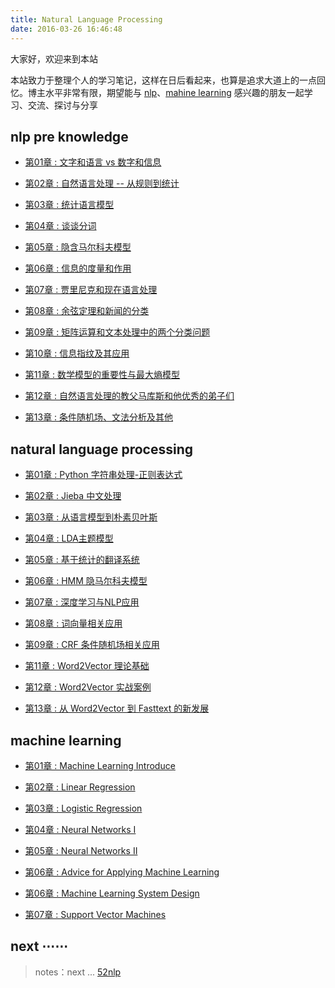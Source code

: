 ```yaml
---
title: Natural Language Processing
date: 2016-03-26 16:46:48
---
```


大家好，欢迎来到本站

本站致力于整理个人的学习笔记，这样在日后看起来，也算是追求大道上的一点回忆。博主水平非常有限，期望能与 [nlp](https://en.wikipedia.org/wiki/Natural_language_processing)、[mahine learning](https://en.wikipedia.org/wiki/Machine_learning) 感兴趣的朋友一起学习、交流、探讨与分享

## nlp pre knowledge

- [第01章 : 文字和语言 vs 数字和信息][m1]  

- [第02章 : 自然语言处理 -- 从规则到统计][m2] 

- [第03章 : 统计语言模型][0]

- [第04章 : 谈谈分词][0]

- [第05章 : 隐含马尔科夫模型][0]

- [第06章 : 信息的度量和作用][0]

- [第07章 : 贾里尼克和现在语言处理][0]

- [第08章 : 余弦定理和新闻的分类][0]

- [第09章 : 矩阵运算和文本处理中的两个分类问题][0]

- [第10章 : 信息指纹及其应用][0]

- [第11章 : 数学模型的重要性与最大熵模型][0]

- [第12章 : 自然语言处理的教父马库斯和他优秀的弟子们][0]

- [第13章 : 条件随机场、文法分析及其他][0]

[m1]: /2017/11/08/nlp-word2vector-pre-knowledge-1/
[m2]: /2017/11/08/nlp-word2vector-pre-knowledge-2/

## natural language processing

- [第01章 : Python 字符串处理-正则表达式][n1]  

- [第02章 : Jieba 中文处理][n2]

- [第03章 : 从语言模型到朴素贝叶斯][n3]

- [第04章 : LDA主题模型][n4]

- [第05章 : 基于统计的翻译系统][0]

- [第06章 : HMM 隐马尔科夫模型][0]

- [第07章 : 深度学习与NLP应用][0]

- [第08章 : 词向量相关应用][n8]

- [第09章 : CRF 条件随机场相关应用][0]

- [第11章 : Word2Vector 理论基础][0]

- [第12章 : Word2Vector 实战案例][0]

- [第13章 : 从 Word2Vector 到 Fasttext 的新发展][0]

[n1]: /2017/07/30/nlp-01-string-operation-re/
[n2]: /2017/07/29/nlp-01-jieba/
[n3]: /2017/08/10/nlp-bayes-1/
[n4]: /2017/09/22/nlp-LDA/
[n8]: /2017/07/12/nlp-word-vector

[f1]: http://www.52nlp.cn/

## machine learning

- [第01章 : Machine Learning Introduce][1]

- [第02章 : Linear Regression][2]

- [第03章 : Logistic Regression][3]

- [第04章 : Neural Networks I][4]

- [第05章 : Neural Networks II][5]

- [第06章 : Advice for Applying Machine Learning][6-1]

- [第06章 : Machine Learning System Design][6-2]

- [第07章 : Support Vector Machines][7]

[0]: /ml
[1]: /2016/09/20/ml-coursera-ng-w1-01-introduce/
[2]: /2016/10/08/ml-coursera-ng-w2-01-Linear-Regression/
[3]: /2016/10/24/ml-coursera-ng-w3-LR/
[4]: /2017/02/07/ml-coursera-ng-w4-NN-02/
[5]: /2017/02/13/ml-coursera-ng-w4-NN-03/
[6-1]: /2017/05/24/ml-coursera-ng-w6-Advice-for-Applying-Machine-Learning/
[6-2]: /2017/05/29/ml-coursera-ng-w6-Machine-Learning-System-Design/
[7]: /2017/10/13/ml-coursera-ng-w7-svm/

## next ⋯⋯

> notes：next ... [52nlp][f1]
